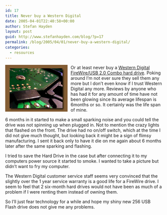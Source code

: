 ```yaml
---
id: 17
title: Never buy a Western Digital
date: 2005-04-01T22:40:58+00:00
author: Stefan Hayden
layout: post
guid: http://www.stefanhayden.com/blog/?p=17
permalink: /blog/2005/04/01/never-buy-a-western-digital/
categories:
  - resources
---
```

<img src="/img/wdhd.jpg" alt="my dead hard drive" style="margin-right:10px;" align="left" />Or at least never buy a <a href="http://www.amazon.com/gp/product/customer-reviews/B0000DK69V/ref=cm_cr_dp_2_1/104-0093565-9123943?%5Fencoding=UTF8&s=electronics">Western Digital FireWire/USB 2.0 Combo hard drive</a>. Poking around I’m not ever sure they sell them any more but I don’t even know if I trust Western Digital any more. Reviews by anyone who has had it for any amount of time have not been glowing since its average lifespan is 6months or so. It certainly was the life span of mine.

6 months in it started to make a small sparking noise and you could tell the drive was not spinning up when plugged in. Not to mention the crazy lights that flashed on the front. The drive had no on/off switch, which at the time I did not give much thought, but looking back it might be a sign of flimsy manufacturing. I sent it back only to have it die on me again about 6 months later after the same sparking and flashing.

I tried to save the Hard Drive in the case but after connecting it to my computers power source it started to smoke. I wanted to take a picture but didn’t want to fry my computer.

The Western Digital customer service staff seems very convinced that the slightly over the 1 year service warranty is a good life for a FireWire drive. I seem to feel that 2 six-month hard drives would not have been as much of a problem if I were renting them instead of owning them.

So I’ll just fear technology for a while and hope my shiny new 256 USB Flash drive does not give me any problems.
